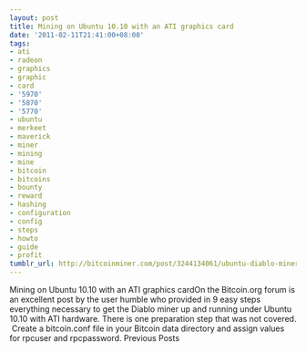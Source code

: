 ```yaml
---
layout: post
title: Mining on Ubuntu 10.10 with an ATI graphics card
date: '2011-02-11T21:41:00+08:00'
tags:
- ati
- radeon
- graphics
- graphic
- card
- '5970'
- '5870'
- '5770'
- ubuntu
- merkeet
- maverick
- miner
- mining
- mine
- bitcoin
- bitcoins
- bounty
- reward
- hashing
- configuration
- config
- steps
- howto
- guide
- profit
tumblr_url: http://bitcoinminer.com/post/3244134061/ubuntu-diablo-miner-ati
---
```

Mining on Ubuntu 10.10 with an ATI graphics cardOn the Bitcoin.org forum is an excellent post by the user humble who provided in 9 easy steps everything necessary to get the Diablo miner up and running under Ubuntu 10.10 with ATI hardware.
There is one preparation step that was not covered.  Create a bitcoin.conf file in your Bitcoin data directory and assign values for rpcuser and rpcpassword.
Previous Posts
